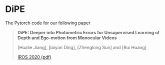 # DiPE
The Pytorch code for our following paper

> **DiPE: Deeper into Photometric Errors for Unsupervised Learning of Depth and Ego-motion from Monocular Videos**
>
> [Hualie Jiang], [laiyan Ding], [Zhenglong Sun] and [Rui Huang]
>
> [IROS 2020 (pdf)](http://ras.papercept.net/images/temp/IROS/files/0845.pdf)


